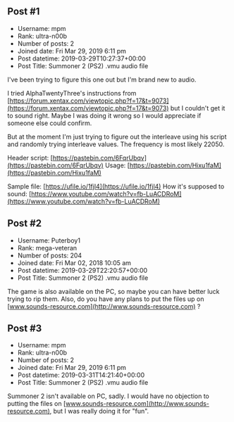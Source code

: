 ## Post #1
- Username: mpm
- Rank: ultra-n00b
- Number of posts: 2
- Joined date: Fri Mar 29, 2019 6:11 pm
- Post datetime: 2019-03-29T10:27:37+00:00
- Post Title: Summoner 2 (PS2) .vmu audio file

I've been trying to figure this one out but I'm brand new to audio.

I tried AlphaTwentyThree's instructions from [https://forum.xentax.com/viewtopic.php?f=17&t=9073](https://forum.xentax.com/viewtopic.php?f=17&t=9073) but I couldn't get it to sound right.
Maybe I was doing it wrong so I would appreciate if someone else could confirm.

But at the moment I'm just trying to figure out the interleave using his script and randomly trying interleave values.
The frequency is most likely 22050.

Header script: [https://pastebin.com/6FqrUbqv](https://pastebin.com/6FqrUbqv)
Usage: [https://pastebin.com/Hixu1faM](https://pastebin.com/Hixu1faM)

Sample file: [https://ufile.io/1fjl4](https://ufile.io/1fjl4)
How it's supposed to sound: [https://www.youtube.com/watch?v=fb-LuACDRoM](https://www.youtube.com/watch?v=fb-LuACDRoM)
## Post #2
- Username: Puterboy1
- Rank: mega-veteran
- Number of posts: 204
- Joined date: Fri Mar 02, 2018 10:05 am
- Post datetime: 2019-03-29T22:20:57+00:00
- Post Title: Summoner 2 (PS2) .vmu audio file

The game is also available on the PC, so maybe you can have better luck trying to rip them. Also, do you have any plans to put the files up on [www.sounds-resource.com](http://www.sounds-resource.com) ?
## Post #3
- Username: mpm
- Rank: ultra-n00b
- Number of posts: 2
- Joined date: Fri Mar 29, 2019 6:11 pm
- Post datetime: 2019-03-31T14:21:40+00:00
- Post Title: Summoner 2 (PS2) .vmu audio file

Summoner 2 isn't available on PC, sadly. I would have no objection to putting the files on [www.sounds-resource.com](http://www.sounds-resource.com), but I was really doing it for "fun".

